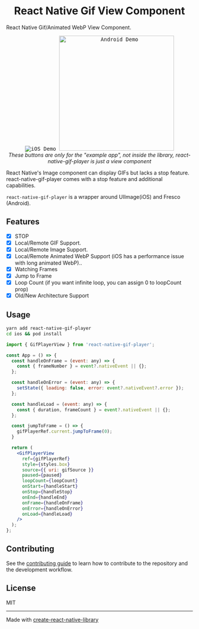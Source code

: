<h1 align="center">
  React Native Gif View Component
</h1>

React Native Gif/Animated WebP View Component.

</div>
<p align="center" >
  <kbd>
    <img
      src="https://github.com/ysfzrn/react-native-gif-player/blob/main/assets/recordiOS.gif?raw=true"
      title="iOS Demo"
      float="left"
    >
  </kbd>
  <kbd>
    <img
      src="https://github.com/ysfzrn/react-native-gif-player/blob/main/assets/recordAndroid.gif?raw=true"
      title="Android Demo"
      float="right"
      width=310
    >
  </kbd>
  <br>
  <em>These buttons are only for the "example app", not inside the library, react-native-gif-player is just a view component</em>
</p>

React Native's Image component can display GIFs but lacks a stop feature. react-native-gif-player comes with a stop feature and additional capabilities.

`react-native-gif-player` is a wrapper around UIImage(iOS) and Fresco (Android).

## Features

- [x] STOP
- [x] Local/Remote GIF Support.
- [x] Local/Remote Image Support.
- [x] Local/Remote Animated WebP Support (iOS has a performance issue with long animated WebP)..
- [x] Watching Frames
- [x] Jump to Frame
- [x] Loop Count (if you want infinite loop, you can assign 0 to loopCount prop)
- [x] Old/New Architecture Support

## Usage

```bash
yarn add react-native-gif-player
cd ios && pod install
```

```jsx
import { GifPlayerView } from 'react-native-gif-player';

const App = () => {
  const handleOnFrame = (event: any) => {
    const { frameNumber } = event?.nativeEvent || {};
  };

  const handleOnError = (event: any) => {
    setState({ loading: false, error: event?.nativeEvent?.error });
  };

  const handleLoad = (event: any) => {
    const { duration, frameCount } = event?.nativeEvent || {};
  };

  const jumpToFrame = () => {
    gifPlayerRef.current.jumpToFrame(0);
  }

  return (
    <GifPlayerView
      ref={gifPlayerRef}
      style={styles.box}
      source={{ uri: gifSource }}
      paused={paused}
      loopCount={loopCount}
      onStart={handleStart}
      onStop={handleStop}
      onEnd={handleEnd}
      onFrame={handleOnFrame}
      onError={handleOnError}
      onLoad={handleLoad}
    />
  );
};
```

## Contributing

See the [contributing guide](CONTRIBUTING.md) to learn how to contribute to the repository and the development workflow.

## License

MIT

---

Made with [create-react-native-library](https://github.com/callstack/react-native-builder-bob)
